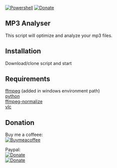 [![Powershell](https://img.shields.io/badge/Made%20with-Powershell-blue)](https://docs.microsoft.com/nl-nl/powershell/scripting/overview?view=powershell-7.1) [![Donate](https://img.shields.io/badge/Donate-PayPal-green.svg)](https://www.paypal.me/djansen1987/)

## MP3 Analyser
This script will optimize and analyze your mp3 files.


## Installation
Download/clone script and start

## Requirements
[ffmpeg](https://ffmpeg.org/download.html) (added in windows environment path)<br />
[python](https://www.python.org/downloads/)<br />
[ffmpeg-normalize](https://pypi.org/project/ffmpeg-normalize/)<br />
[vlc](https://www.videolan.org/vlc/download-windows.nl.html)<br />

## Donation

Buy me a coffeee: <br />
[![Buymeacoffee](https://www.buymeacoffee.com/assets/img/bmc-meta-new/new/apple-icon-120x120.png)](https://www.buymeacoffee.com/djansen1987)

Paypal:<br />
[![Donate](https://github.com/djansen1987/SAJeSolar/blob/main/screenshots/Paypal-Donate-QR-code.png?raw=true)](https://www.paypal.me/djansen1987)<br />
[![Donate](https://img.shields.io/badge/Donate-PayPal-green.svg)](https://www.paypal.me/djansen1987)
